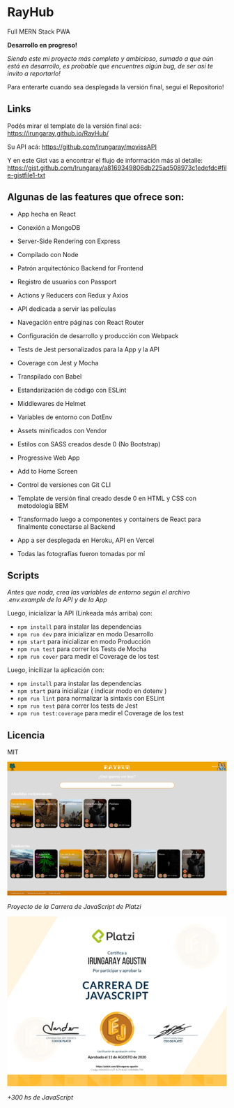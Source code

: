 # RayHub

Full MERN Stack PWA

**Desarrollo en progreso!**

*Siendo este mi proyecto más completo y ambicioso, sumado a que aún está en desarrollo, es probable que encuentres algún bug, de ser así te invito a reportarlo!*

Para enterarte cuando sea desplegada la versión final, seguí el Repositorio!

## Links

Podés mirar el template de la versión final acá:
https://irungaray.github.io/RayHub/

Su API acá:
https://github.com/Irungaray/moviesAPI

Y en este Gist vas a encontrar el flujo de información más al detalle:
https://gist.github.com/Irungaray/a8169349806db225ad508973c1edefdc#file-gistfile1-txt

## Algunas de las features que ofrece son:

* App hecha en React
* Conexión a MongoDB
* Server-Side Rendering con Express
* Compilado con Node
* Patrón arquitectónico Backend for Frontend
* Registro de usuarios con Passport
* Actions y Reducers con Redux y Axios
* API dedicada a servir las películas
* Navegación entre páginas con React Router
* Configuración de desarrollo y producción con Webpack
* Tests de Jest personalizados para la App y la API
* Coverage con Jest y Mocha
* Transpilado con Babel
* Estandarización de código con ESLint
* Middlewares de Helmet
* Variables de entorno con DotEnv
* Assets minificados con Vendor
* Estilos con SASS creados desde 0 (No Bootstrap)
* Progressive Web App
* Add to Home Screen
* Control de versiones con Git CLI
* Template de versión final creado desde 0 en HTML y CSS con metodología BEM
* Transformado luego a componentes y containers de React para finalmente conectarse al Backend
* App a ser desplegada en Heroku, API en Vercel

* Todas las fotografías fueron tomadas por mí

## Scripts
*Antes que nada, crea las variables de entorno según el archivo .env.example de la API y de la App*

Luego, inicializar la API (Linkeada más arriba) con:

* `npm install` para instalar las dependencias
* `npm run dev` para inicializar en modo Desarrollo
* `npm start` para inicializar en modo Producción
* `npm run test` para correr los Tests de Mocha
* `npm run cover` para medir el Coverage de los test

Luego, inicilizar la aplicación con:

* `npm install` para instalar las dependencias
* `npm start` para inicializar ( indicar modo en dotenv )
* `npm run lint` para normalizar la sintaxis con ESLint
* `npm run test` para correr los tests de Jest
* `npm run test:coverage` para medir el Coverage de los test

## Licencia

MIT

![Captura de la App](.readme-static/RayHub.png)

*Proyecto de la Carrera de JavaScript de Platzi*

![Carrera de Javascript](.readme-static/CarreraJS.jpg)

*+300 hs de JavaScript*
